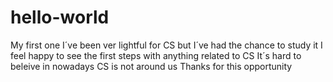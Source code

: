 # hello-world
My first one
I´ve been ver lightful for CS but I´ve had the chance to study it
I feel happy to see the first steps with anything related to CS
It´s hard to beleive in nowadays CS is not around us
Thanks for this opportunity
